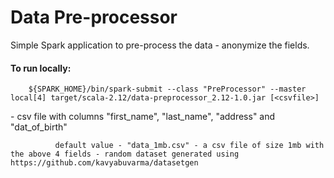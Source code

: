# Data Pre-processor

Simple Spark application to pre-process the data - anonymize the fields.

#### To run locally:

```
    ${SPARK_HOME}/bin/spark-submit --class "PreProcessor" --master local[4] target/scala-2.12/data-preprocessor_2.12-1.0.jar [<csvfile>]
```

 <csvfile> - csv file with columns "first_name", "last_name", "address" and "dat_of_birth"

              default value - "data_1mb.csv" - a csv file of size 1mb with the above 4 fields - random dataset generated using https://github.com/kavyabuvarma/datasetgen
